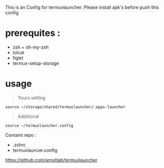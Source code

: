This is an Config for termuxlauncher.
Please install apk's before push this config

# prerequites :
- zsh + oh-my-zsh
- lolcat
- figlet
- termux-setup-storage

# usage
> Yours setting
```
source ~/storage/shared/termuxlauncher/.apps-launcher
```
> Additional
```
source ~/termuxlauncher.config
```

Containt repo :
- .zshrc
- termuxlauncer.config

https://github.com/amsitlab/termuxlauncher
